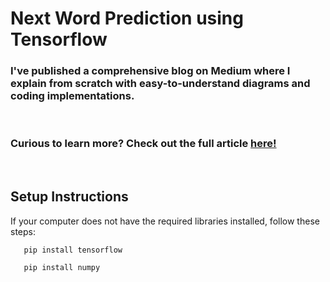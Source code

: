 # Next Word Prediction using Tensorflow

### I've published a comprehensive blog on Medium where I explain from scratch with easy-to-understand diagrams and coding implementations. 
<br/>

### Curious to learn more? Check out the full article [here!](https://medium.com/p/59bb4f14518b)
<br/>

## Setup Instructions

If your computer does not have the required libraries installed, follow these steps:

```bash
   pip install tensorflow
```

```bash
   pip install numpy
```
